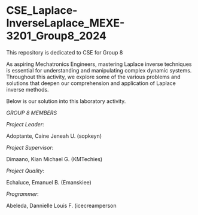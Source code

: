 # CSE_Laplace-InverseLaplace_MEXE-3201_Group8_2024
This repository is dedicated to CSE for Group 8

As aspiring Mechatronics Engineers, mastering Laplace inverse techniques is essential for understanding and manipulating complex dynamic systems. Throughout this activity, we explore some of the various problems and solutions that deepen our comprehension and application of Laplace inverse methods.

Below is our solution into this laboratory activity.

*GROUP 8 MEMBERS*

*Project Leader*:

Adoptante, Caine Jeneah U. (sopkeyn)

*Project Supervisor*:

Dimaano, Kian Michael G. (KMTechies)

*Project Quality*:

Echaluce, Emanuel B. (Emanskiee)

*Programmer*:

Abeleda, Dannielle Louis F. (icecreamperson
